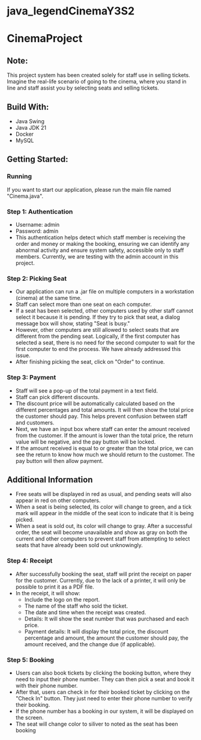 # java_legendCinemaY3S2
# CinemaProject

## Note:
This project system has been created solely for staff use in selling tickets. Imagine the real-life scenario of going to the cinema, where you stand in line and staff assist you by selecting seats and selling tickets.

## Build With:
- Java Swing
- Java JDK 21
- Docker
- MySQL

## Getting Started:
### Running
If you want to start our application, please run the main file named "Cinema.java".

### Step 1: Authentication
- Username: admin
- Password: admin
- This authentication helps detect which staff member is receiving the order and money or making the booking, ensuring we can identify any abnormal activity and ensure system safety, accessible only to staff members. Currently, we are testing with the admin account in this project.

### Step 2: Picking Seat
- Our application can run a .jar file on multiple computers in a workstation (cinema) at the same time.
- Staff can select more than one seat on each computer.
- If a seat has been selected, other computers used by other staff cannot select it because it is pending. If they try to pick that seat, a dialog message box will show, stating "Seat is busy."
- However, other computers are still allowed to select seats that are different from the pending seat. Logically, if the first computer has selected a seat, there is no need for the second computer to wait for the first computer to end the process. We have already addressed this issue.
- After finishing picking the seat, click on "Order" to continue.

### Step 3: Payment
- Staff will see a pop-up of the total payment in a text field.
- Staff can pick different discounts.
- The discount price will be automatically calculated based on the different percentages and total amounts. It will then show the total price the customer should pay. This helps prevent confusion between staff and customers.
- Next, we have an input box where staff can enter the amount received from the customer. If the amount is lower than the total price, the return value will be negative, and the pay button will be locked.
- If the amount received is equal to or greater than the total price, we can see the return to know how much we should return to the customer. The pay button will then allow payment.

## Additional Information
- Free seats will be displayed in red as usual, and pending seats will also appear in red on other computers.
- When a seat is being selected, its color will change to green, and a tick mark will appear in the middle of the seat icon to indicate that it is being picked.
- When a seat is sold out, its color will change to gray. After a successful order, the seat will become unavailable and show as gray on both the current and other computers to prevent staff from attempting to select seats that have already been sold out unknowingly.

### Step 4: Receipt
- After successfully booking the seat, staff will print the receipt on paper for the customer. Currently, due to the lack of a printer, it will only be possible to print it as a PDF file.
- In the receipt, it will show:
  - Include the logo on the report.
  - The name of the staff who sold the ticket.
  - The date and time when the receipt was created.
  - Details: It will show the seat number that was purchased and each price.
  - Payment details: It will display the total price, the discount percentage and amount, the amount the customer should pay, the amount received, and the change due (if applicable).

### Step 5: Booking
- Users can also book tickets by clicking the booking button, where they need to input their phone number. They can then pick a seat and book it with their phone number.
-	After that, users can check in for their booked ticket by clicking on the "Check In" button. They just need to enter their phone number to verify their booking.
-	If the phone number has a booking in our system, it will be displayed on the screen.
-	The seat will change color to siliver to noted as the seat has been booking
